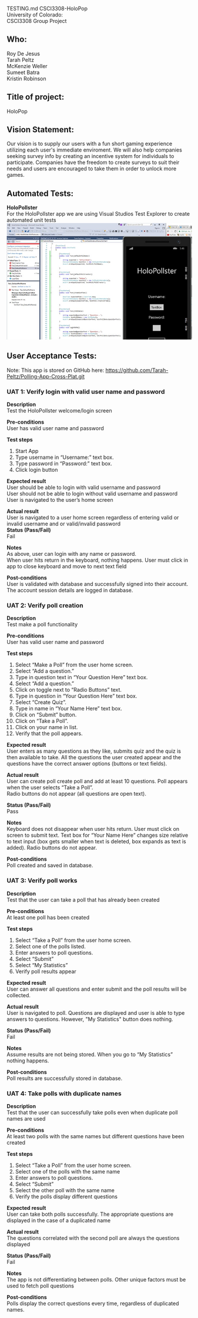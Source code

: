 TESTING.md
CSCI3308-HoloPop  
University of Colorado:  
CSCI3308 Group Project  

## Who:  
Roy De Jesus  
Tarah Peltz  
McKenzie Weller  
Sumeet Batra  
Kristin Robinson  

## Title of project:  
HoloPop 

## Vision Statement:  
Our vision is to supply our users with a fun short gaming experience utilizing each user's immediate enviroment. We will also help companies seeking survey info by creating an incentive system for individuals to participate. Companies have the freedom to create surveys to suit their needs and users are encouraged to take them in order to unlock more games.

## Automated Tests:  
**HoloPollster**  
For the HoloPollster app we are using Visual Studios Test Explorer to create automated unit tests
![alt text](HoloPollsterUnitTesting.jpg "HoloPollster Automated Tests")

## User Acceptance Tests:  

Note: This app is stored on GitHub here: https://github.com/Tarah-Peltz/Polling-App-Cross-Plat.git

### UAT 1: Verify login with valid user name and password 
**Description**  
Test the HoloPollster welcome/login screen  

**Pre-conditions**  
User has valid user name and password  

**Test steps**  
1. Start App  
2. Type username in “Username:” text box.  
3. Type password in “Password:” text box.  
4. Click login button  

**Expected result**  
User should be able to login with valid username and password  
User should not be able to login without valid username and password  
User is navigated to the user’s home screen  

**Actual result**  
User is navigated to a user home screen regardless of entering valid or invalid username and or valid/invalid password  
**Status (Pass/Fail)**  
Fail 

**Notes**   
As above, user can login with any name or password.  
When user hits return in the keyboard, nothing happens. User must click in app to close keyboard and move to next text field 

**Post-conditions**   
User is validated with database and successfully signed into their account.  
The account session details are logged in database.  

### UAT 2: Verify poll creation  
**Description**  
Test make a poll functionality 

**Pre-conditions**  
User has valid user name and password  

**Test steps**   
1. Select “Make a Poll” from the user home screen.  
2. Select “Add a question.”  
3. Type in question text in “Your Question Here” text box.  
4. Select “Add a question.”  
5. Click on toggle next to “Radio Buttons” text.  
6. Type in question in “Your Question Here” text box.  
7. Select “Create Quiz”.  
8. Type in name in “Your Name Here” text box.  
9. Click on “Submit” button.  
10. Click on “Take a Poll”.  
11. Click on your name in list.  
12. Verify that the poll appears.  


**Expected result**  
User enters as many questions as they like, submits quiz and the quiz is then available to take. All the questions the user created appear and the questions have the correct answer options (buttons or text fields).  

**Actual result**   
User can create poll create poll and add at least 10 questions. Poll appears when the user selects “Take a Poll”.  
Radio buttons do not appear (all questions are open text).  

**Status (Pass/Fail)**   
Pass  

**Notes**   
Keyboard does not disappear when user hits return. User must click on screen to submit text. 
Text box for “Your Name Here” changes size relative to text input (box gets smaller when text is deleted, box expands as text is added).
Radio buttons do not appear. 

**Post-conditions**   
Poll created and saved in database.  


### UAT 3: Verify poll works  
**Description**  
Test that the user can take a poll that has already been created  

**Pre-conditions**  
At least one poll has been created

**Test steps**  
1. Select “Take a Poll” from the user home screen.  
2. Select one of the polls listed.  
3. Enter answers to poll questions.  
4. Select “Submit”  
5. Select “My Statistics”  
6. Verify poll results appear  

**Expected result**  
User can answer all questions and enter submit and the poll results will be collected.  

**Actual result**  
User is navigated to poll. Questions are displayed and user is able to type answers to questions. However, "My Statistics" button does nothing.

**Status (Pass/Fail)**  
Fail

**Notes**  
Assume results are not being stored. When you go to “My Statistics” nothing happens. 

**Post-conditions**  
Poll results are successfully stored in database.


### UAT 4: Take polls with duplicate names
**Description**  
Test that the user can successfully take polls even when duplicate poll names are used

**Pre-conditions**  
At least two polls with the same names but different questions have been created

**Test steps**  
1. Select “Take a Poll” from the user home screen.  
2. Select one of the polls with the same name
3. Enter answers to poll questions.  
4. Select “Submit”  
5. Select the other poll with the same name
6. Verify the polls display different questions

**Expected result**  
User can take both polls successfully. The appropriate questions are displayed in the case of a duplicated name

**Actual result**  
The questions correlated with the second poll are always the questions displayed

**Status (Pass/Fail)**  
Fail

**Notes**  
The app is not differentiating between polls. Other unique factors must be used to fetch poll questions 

**Post-conditions**  
Polls display the correct questions every time, regardless of duplicated names.
